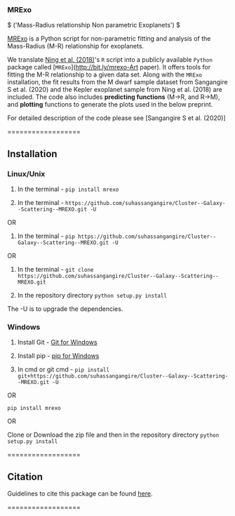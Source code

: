 ###  MRExo  ###

  $ ('Mass-Radius relationship Non parametric Exoplanets') $



[MRExo]('https://github.com/suhassangangire/Cluster--Galaxy--Scattering--MREXO.git') is a Python script for non-parametric fitting and analysis of the Mass-Radius (M-R) relationship for exoplanets.

We translate [Ning et al. (2018)](https://iopscience.iop.org/article/10.3847/1538-4357/aaeb31)'s `R` script into a publicly available `Python` package called [`MRExo`](http://bit.ly/mrexo-Art paper). It offers tools for fitting the M-R relationship to a given data
set.  Along with the `MRExo` installation, the fit results from the M dwarf sample dataset from Sangangire S et al. (2020) and the Kepler
exoplanet sample from  Ning et al. (2018) are included. 
The code also includes **predicting functions** (M->R, and R->M), and **plotting** functions to generate the plots used in the below preprint.

For detailed description of the code please see [Sangangire S et al. (2020)]


==================


## **Installation**

### Linux/Unix  

1. In the terminal - 
`pip install mrexo`

1. In the terminal - 
 `https://github.com/suhassangangire/Cluster--Galaxy--Scattering--MREXO.git -U`

OR

1. In the terminal - 
`pip https://github.com/suhassangangire/Cluster--Galaxy--Scattering--MREXO.git -U `

OR 

1. In the terminal - 
`git clone https://github.com/suhassangangire/Cluster--Galaxy--Scattering--MREXO.git`

2. In the repository directory 
`python setup.py install`

The -U is to upgrade the dependencies.


### Windows 

 1. Install Git - [Git for Windows](https://git-for-windows.github.io/)

 2. Install pip - [pip for Windows](https://pip.pypa.io/en/stable/installing/)

 3. In cmd or git cmd - 
  `pip install git+https://github.com/suhassangangire/Cluster--Galaxy--Scattering--MREXO.git -U`
 
 OR 
 
 `pip install mrexo`
 
 OR 
 
 Clone or Download the zip file and then in the repository directory
 `python setup.py install`
 

================== 
 
## **Citation**

Guidelines to cite this package can be found [here](https://github.com/AASJournals/Tutorials/blob/master/Repositories/CitingRepositories.md).


==================


